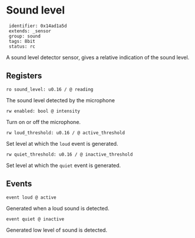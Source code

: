 # Sound level

     identifier: 0x14ad1a5d
     extends: _sensor
     group: sound
     tags: 8bit
     status: rc

A sound level detector sensor, gives a relative indication of the sound level.

## Registers

    ro sound_level: u0.16 / @ reading

The sound level detected by the microphone

    rw enabled: bool @ intensity

Turn on or off the microphone.

    rw loud_threshold: u0.16 / @ active_threshold

Set level at which the `loud` event is generated.

    rw quiet_threshold: u0.16 / @ inactive_threshold

Set level at which the `quiet` event is generated.

## Events

    event loud @ active

Generated when a loud sound is detected.

    event quiet @ inactive

Generated low level of sound is detected.
